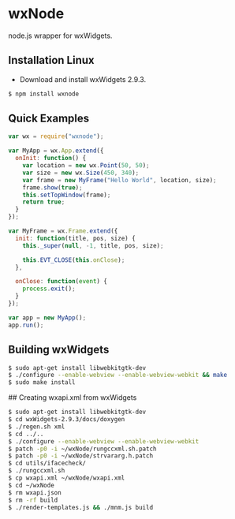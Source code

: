 # wxNode

node.js wrapper for wxWidgets.

## Installation Linux

* Download and install wxWidgets 2.9.3.

```bash
$ npm install wxnode
```

## Quick Examples

```javascript
var wx = require("wxnode");

var MyApp = wx.App.extend({
  onInit: function() {
    var location = new wx.Point(50, 50);
    var size = new wx.Size(450, 340);
    var frame = new MyFrame("Hello World", location, size);
    frame.show(true);
    this.setTopWindow(frame);
    return true;
  }
});

var MyFrame = wx.Frame.extend({
  init: function(title, pos, size) {
    this._super(null, -1, title, pos, size);

    this.EVT_CLOSE(this.onClose);
  },

  onClose: function(event) {
    process.exit();
  }
});

var app = new MyApp();
app.run();
```

## Building wxWidgets
```bash
$ sudo apt-get install libwebkitgtk-dev
$ ./configure --enable-webview --enable-webview-webkit && make
$ sudo make install
```

<a name="create-wxapi"/>
## Creating wxapi.xml from wxWidgets

```bash
$ sudo apt-get install libwebkitgtk-dev
$ cd wxWidgets-2.9.3/docs/doxygen
$ ./regen.sh xml
$ cd ../..
$ ./configure --enable-webview --enable-webview-webkit
$ patch -p0 -i ~/wxNode/rungccxml.sh.patch
$ patch -p0 -i ~/wxNode/strvararg.h.patch
$ cd utils/ifacecheck/
$ ./rungccxml.sh
$ cp wxapi.xml ~/wxNode/wxapi.xml
$ cd ~/wxNode
$ rm wxapi.json
$ rm -rf build
$ ./render-templates.js && ./mnm.js build
```
